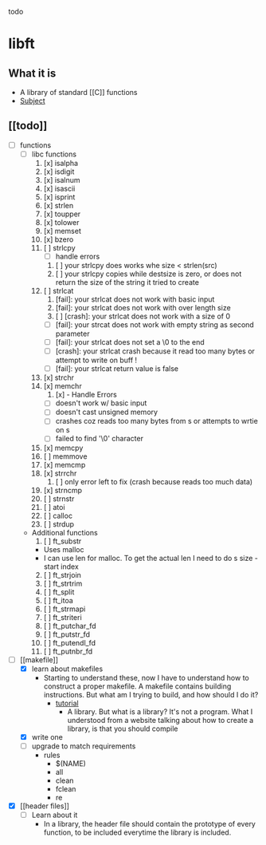 todo
# libft
## What it is
- A library of standard [[C]] functions
- [Subject](file:///Users/sbars/Downloads/en.subject.pdf)
## [[todo]]
- [ ] functions
  - [ ] libc functions
    1. [x] isalpha
    2. [x] isdigit
    3. [x] isalnum
    4. [x] isascii
    5. [x] isprint
    6. [x] strlen
    7. [x] toupper
    8. [x] tolower
    9. [x] memset
    10. [x] bzero
    11. [ ] strlcpy
        - [ ] handle errors
        1.  [ ] your strlcpy does works whe size < strlen(src)
        2.  [ ] your strlcpy copies while destsize is zero, or does not return the size of the string it tried to create
    12. [ ] strlcat
        1. [fail]: your strlcat does not work with basic input
        2. [fail]: your strlcat does not work with over length size
        3. [ ] [crash]: your strlcat does not work with a size of 0
        - [ ] [fail]: your strcat does not work with empty string as second parameter
        - [ ] [fail]: your strlcat does not set a \0 to the end
        - [ ] [crash]: your strlcat crash because it read too many bytes or attempt to write on buff !
        - [ ] [fail]: your strlcat return value is false
    13. [x] strchr
    14. [x] memchr
        1.  [x] - Handle Errors
        - [ ] doesn't work w/ basic input
        - [ ] doesn't cast unsigned memory
        - [ ] crashes coz reads too many bytes from s or attempts to wrtie on s
        - [ ] failed to find '\0' character
    15. [x] memcpy
    16. [ ] memmove
    17. [x] memcmp
    18. [x] strrchr
        1.  [ ] only error left to fix (crash because reads too much data)
    19. [x] strncmp
    20. [ ] strnstr
    21. [ ] atoi
    22. [ ] calloc
    23. [ ] strdup
  - Additional functions
    1. [ ] ft_substr
      - Uses malloc
      - I can use len for malloc. To get the actual len I need to do s size - start index
    2. [ ] ft_strjoin
    3. [ ] ft_strtrim
    4. [ ] ft_split
    5. [ ] ft_itoa
    6. [ ] ft_strmapi
    7. [ ] ft_striteri
    8. [ ] ft_putchar_fd
    9. [ ] ft_putstr_fd
    10. [ ] ft_putendl_fd
    11. [ ] ft_putnbr_fd
- [ ] [[makefile]]
  - [x] learn about makefiles
    - Starting to understand these, now I have to understand how to construct a proper makefile. A makefile contains building instructions. But what am I trying to build, and how should I do it?
      - [tutorial](attachments/ar_tuto.pdf)
        - A library. But what is a library? It's not a program. What I understood from a website talking about how to create a library, is that you should compile 
  - [x] write one
  - [ ] upgrade to match requirements
    - rules
      - $(NAME)
      - all
      - clean
      - fclean
      - re
- [x] [[header files]]
  - [ ] Learn about it
    - In a library, the header file should contain the prototype of every function, to be included everytime the library is included.